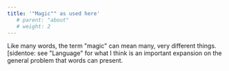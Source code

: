 ```yaml
---
title: '"Magic"" as used here'
   # parent: "about"
   # weight: 2
---
```

Like many words, the term "magic" can mean many, very different things.[sidentoe:  see "Language" for what I think is an important expansion on the general problem that words can present.
